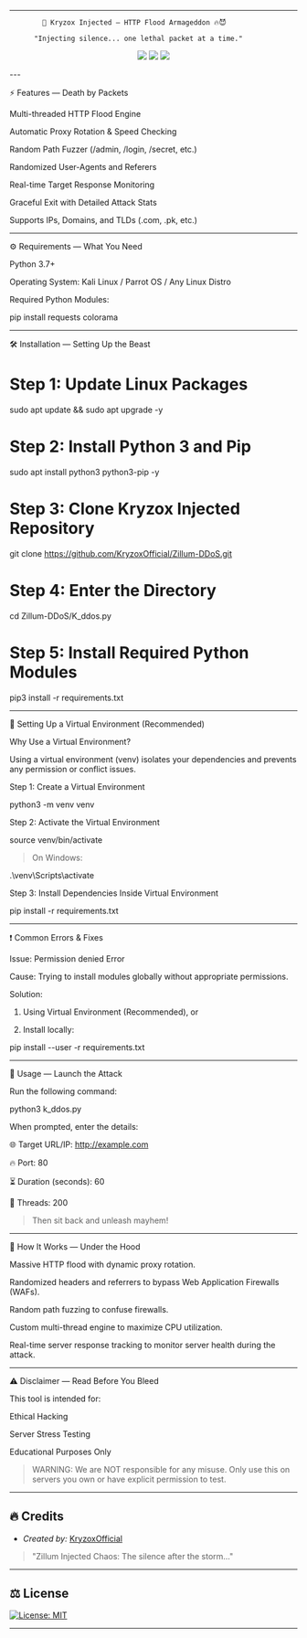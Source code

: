 
---

            🚀 Kryzox Injected — HTTP Flood Armageddon 🔥😈

          "Injecting silence... one lethal packet at a time."

<p align="center">
  <img src="https://img.shields.io/badge/Python-3.7+-blue?style=for-the-badge" />
  <img src="https://img.shields.io/badge/Platform-Linux-important?style=for-the-badge" />
  <img src="https://img.shields.io/badge/License-MIT-green?style=for-the-badge" />
</p>
---

⚡ Features — Death by Packets

Multi-threaded HTTP Flood Engine

Automatic Proxy Rotation & Speed Checking

Random Path Fuzzer (/admin, /login, /secret, etc.)

Randomized User-Agents and Referers

Real-time Target Response Monitoring

Graceful Exit with Detailed Attack Stats

Supports IPs, Domains, and TLDs (.com, .pk, etc.)

---
⚙ Requirements — What You Need

Python 3.7+

Operating System: Kali Linux / Parrot OS / Any Linux Distro

Required Python Modules:

pip install requests colorama



---
🛠 Installation — Setting Up the Beast

# Step 1: Update Linux Packages
sudo apt update && sudo apt upgrade -y

# Step 2: Install Python 3 and Pip
sudo apt install python3 python3-pip -y

# Step 3: Clone Kryzox Injected Repository
git clone https://github.com/KryzoxOfficial/Zillum-DDoS.git

# Step 4: Enter the Directory
cd Zillum-DDoS/K_ddos.py

# Step 5: Install Required Python Modules
pip3 install -r requirements.txt


---
🧩 Setting Up a Virtual Environment (Recommended)

Why Use a Virtual Environment?

Using a virtual environment (venv) isolates your dependencies and prevents any permission or conflict issues.

Step 1: Create a Virtual Environment

python3 -m venv venv

Step 2: Activate the Virtual Environment

source venv/bin/activate

> On Windows:

.\venv\Scripts\activate



Step 3: Install Dependencies Inside Virtual Environment

pip install -r requirements.txt


---
❗ Common Errors & Fixes

Issue: Permission denied Error

Cause: Trying to install modules globally without appropriate permissions.

Solution:

1. Using Virtual Environment (Recommended), or


2. Install locally:

pip install --user -r requirements.txt




---
🚀 Usage — Launch the Attack

Run the following command:

python3 k_ddos.py

When prompted, enter the details:

🌐 Target URL/IP: http://example.com

🔥 Port: 80

⏳ Duration (seconds): 60

🚀 Threads: 200


> Then sit back and unleash mayhem!




---
🧠 How It Works — Under the Hood

Massive HTTP flood with dynamic proxy rotation.

Randomized headers and referrers to bypass Web Application Firewalls (WAFs).

Random path fuzzing to confuse firewalls.

Custom multi-thread engine to maximize CPU utilization.

Real-time server response tracking to monitor server health during the attack.



---
⚠ Disclaimer — Read Before You Bleed

This tool is intended for:

Ethical Hacking

Server Stress Testing

Educational Purposes Only


> WARNING:
We are NOT responsible for any misuse.
Only use this on servers you own or have explicit permission to test.




---
## 🔥 Credits
- *Created by:* [KryzoxOfficial](https://github.com/KryzoxOfficial)

> "Zillum Injected Chaos: The silence after the storm..."

---
## ⚖ License
[![License: MIT](https://img.shields.io/badge/License-MIT-green?style=flat-square)](https://github.com/KryzoxOfficial/Zillum-DDoS/blob/main/LICENSE)



---

